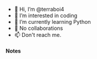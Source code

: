 - 👋 Hi, I’m @terraboi4
- 👀 I’m interested in coding
- 🌱 I’m currently learning Python
- 💞️ No collaborations
- 📫 Don't reach me.

<!---
terraboi4/terraboi4 is a ✨ special ✨ repository because its `README.md` (this file) appears on your GitHub profile.
You can click the Preview link to take a look at your changes.
--->

#### Notes
